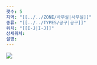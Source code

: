 ```yaml
---
갯수: 5
지역: "[[../../ZONE/사무실|사무실]]"
종류: "[[../../TYPES/공구|공구]]"
위치: "[[I-J|I-J]]"
상세위치: 
설명: 
---
```

![](http://192.168.50.22/images/240608_IMG_0251.jpg)
